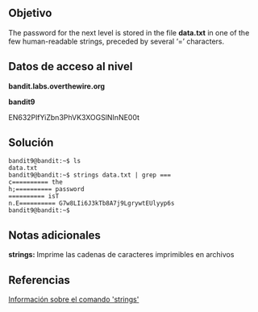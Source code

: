 ## Objetivo
The password for the next level is stored in the file **data.txt** in one of the few human-readable strings, preceded by several ‘=’ characters.

## Datos de acceso al nivel
**bandit.labs.overthewire.org**  

**bandit9**  

EN632PlfYiZbn3PhVK3XOGSlNInNE00t

## Solución
```bash()
bandit9@bandit:~$ ls
data.txt
bandit9@bandit:~$ strings data.txt | grep ===
c========== the
h;========== password
========== isT
n.E========== G7w8LIi6J3kTb8A7j9LgrywtEUlyyp6s
bandit9@bandit:~$ 

```

## Notas adicionales
<b>strings: </b>Imprime las cadenas de caracteres imprimibles en archivos

## Referencias 
[Información sobre el comando 'strings'](https://www.educba.com/linux-string-command/)
